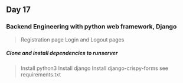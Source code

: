 ## Day 17

### Backend Engineering with python web framework, Django

> Registration page
> Login and Logout pages

##### Clone and install dependencies to runserver
> Install python3
> Install django
> Install django-crispy-forms
see requirements.txt


